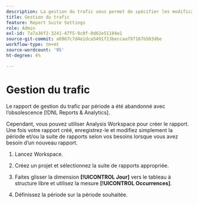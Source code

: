 ```yaml
---
description: La gestion du trafic vous permet de spécifier les modifications de volume de trafic attendues.
title: Gestion du trafic
feature: Report Suite Settings
role: Admin
exl-id: 7a7a36f2-3241-47f5-9c0f-0d62e51104e1
source-git-commit: a6967c7d4e1dca5491f13beccaa797167b503d6e
workflow-type: tm+mt
source-wordcount: '95'
ht-degree: 4%

---
```


# Gestion du trafic

Le rapport de gestion du trafic par période a été abandonné avec l’obsolescence [!DNL Reports & Analytics].

Cependant, vous pouvez utiliser Analysis Workspace pour créer le rapport. Une fois votre rapport créé, enregistrez-le et modifiez simplement la période et/ou la suite de rapports selon vos besoins lorsque vous avez besoin d’un nouveau rapport.

1. Lancez Workspace.

1. Créez un projet et sélectionnez la suite de rapports appropriée.

1. Faites glisser la dimension **[!UICONTROL Jour]** vers le tableau à structure libre et utilisez la mesure **[!UICONTROL Occurrences]**.

1. Définissez la période sur la période souhaitée.

